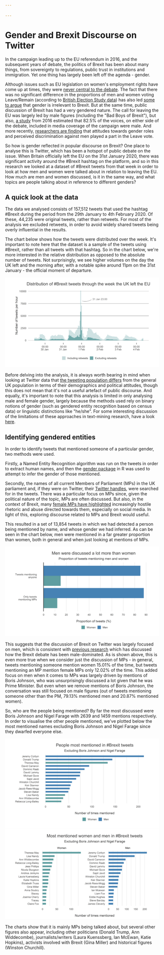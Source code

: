 ```yaml
---

---
```


# Gender and Brexit Discourse on Twitter
In the campaign leading up to the EU referendum in 2016, and the subsequent years of debate, the politics of Brexit has been about many things, from sovereignty to regulations, public trust in institutions and immigration. Yet one thing has largely been left off the agenda - gender.

Although issues such as EU legislation on women's employment rights have come up at times, they were [never central to the debate](https://ecpr.eu/Events/PaperDetails.aspx?PaperID=33436&EventID=114). The fact that there was no significant difference in the proportions of men and women voting Leave/Remain (according to [British Election Study data](https://www.britishelectionstudy.com/data-objects/panel-study-data/)) has also led [some to argue](https://www.reuters.com/article/us-britain-brexit-women/is-brexit-good-or-bad-for-women-its-divisive-to-even-ask-idUSKCN1RH162) that gender is irrelevant to Brexit. But at the same time, public discussion of Brexit has had a very gendered nature. The call for leaving the EU was largely led by male figures (including the "Bad Boys of Brexit"), but also, [a study](https://blog.lboro.ac.uk/crcc/eu-referendum/gender-balance-eu-referendum-coverage/) from 2016 estimated that 82.5% of the voices, on either side of the debate, included in media coverage of the campaign were male. And more recently, [researchers are finding](https://papers.ssrn.com/sol3/papers.cfm?abstract_id=3429689) that attitudes towards gender roles and perceived discrimination against men played a part in the Leave vote.

So how is gender reflected in popular discourse on Brexit? One place to analyse this is Twitter, which has been a hotspot of public debate on the issue. When Britain officially left the EU on the 31st January 2020, there was significant activity around the #Brexit hashtag on the platform, and so in this research we looked at a dataset of #Brexit tweets from that week in order to look at how men and women were talked about in relation to leaving the EU. How much are men and women discussed, is it in the same way, and what topics are people talking about in reference to different genders? 

## A quick look at the data
The data we analysed consists of 157,512 tweets that used the hashtag #Brexit during the period from the 29th January to 4th February 2020. Of these, 44,235 were original tweets, rather than retweets. For most of the analysis we excluded retweets, in order to avoid widely shared tweets being overly influential in the results.

The chart below shows how the tweets were distributed over the week. It's important to note here that the dataset is a sample of the tweets using #Brexit, rather than all tweets with that hashtag. So in the chart below, we're more interested in the relative distribution as opposed to the absolute number of tweets. Not surprisingly, we see higher volumes on the day the UK left and the morning after, with a notable spike around 11pm on the 31st January - the official moment of departure.

![Plot of tweet frequency over time](/assets/images/plots/tweet_frequency_over_time.png)

Before delving into the analysis, it is always worth bearing in mind when looking at Twitter data that [the tweeting population differs](https://journals.sagepub.com/doi/full/10.1177/2053168017720008) from the general UK population in terms of their demographics and political attitudes, though this does not mean that it's not a useful artefact of public discourse. And equally, it's important to note that this analysis is limited in only analysing male and female gender, largely because the methods used rely on binary notions of gender (such as gendered entity recognition based on census data) or linguistic distinctions like "he/she". For some interesting discussion of the limitations of these approaches in text-mining research, have a look [here](https://www.frontiersin.org/articles/10.3389/fdata.2019.00029/full).

## Identifying gendered entities
In order to identify tweets that mentioned someone of a particular gender, two methods were used.

Firstly, a Named Entity Recognition algorithm was run on the tweets in order to extract human names, and then the [gender package](https://docs.ropensci.org/gender/) in R was used to attempt to infer the gender of those mentioned.

Secondly, the names of all current Members of Parliament (MPs) in the UK parliament and, if they were on Twitter, their [Twitter handles](https://www.mpsontwitter.co.uk/list), were searched for in the tweets. There was a particular focus on MPs since, given the political nature of the topic, MPs are often discussed. But also, in the context of Brexit, many [female MPs have highlighted](https://www.theguardian.com/politics/2019/sep/26/abuse-is-virtually-constant-female-mps-speak-about-the-threats-they-face) increasingly hostile rhetoric and abuse directed towards them, especially on social media. In light of this, exploring discourse related to MPs and Brexit would useful.

This resulted in a set of 13,854 tweets in which we had detected a person being mentioned by name, and whose gender we had inferred. As can be seen in the chart below, men were mentioned in a far greater proportion than women, both in general and when just looking at mentions of MPs.

![Plot of tweets mentioning men and women](/assets/images/plots/mentions_by_gender.png)

This suggests that  the discussion of Brexit on Twitter was largely focused on men, which is consistent with [previous research](https://www.prio.org/Publications/Publication/?x=10651) which has discussed how the Brexit debate has been male-dominated. As is shown above, this is even more true when we consider just the discussion of MPs - in general, tweets mentioning someone mention women 15.01% of the time, but tweets mentioning an MP mention female MPs only 12.02% of the time. This added focus on men when it comes to MPs was largely driven by mentions of Boris Johnson, who was unsurprisingly discussed a lot given that he was Prime Minister. But even when we remove mentions of Boris Johnson, the conversation was still focused on male figures (out of tweets mentioning someone other than the PM, 79.13% mentioned men and 20.87% mentioned women).

So, who are the people being mentioned? By far the most discussed were Boris Johnson and Nigel Farage with 2639 and 1459 mentions respectively. In order to visualise the other people mentioned, we've plotted below the most mentioned names excluding Boris Johnson and Nigel Farage since they dwarfed everyone else.

![Plot of most mentioned people](/assets/images/plots/most_mentioned_people.png)
![Plot of most mentioned people by gender](/assets/images/plots/most_mentioned_by_gender.png)
 
The charts show that it is mainly MPs being talked about, but several other figures also appear, including other politicians (Donald Trump, Ann Widdecombe), journalists/writers (Laura Kuenssberg, Ian McEwan, Katie Hopkins), activists involved with Brexit (Gina Miller) and historical figures (Winston Churchill). 








<!--stackedit_data:
eyJoaXN0b3J5IjpbMTk4OTQ5NzEwOCwtMTQwNjU5NjY0OCwtMT
I5NTc2OTQ2NiwtNzg5NjY1MzIwLC03OTY0NjYxMDAsMTU4OTI3
NDEyLDI4MjQ2NTg0OSwtMzU0NTc1MjA3LDE2ODY0ODA4MDksNj
YzMDk4OTE1LC00NTkyNDAzMDUsLTEwNjY0NDc5OSwtNTg5MDk5
NjIzLC0xODIxOTM4MTcsMTEwNDA1MjgyMCwtNjExMDE5MTMwLD
IwOTc5OTEwNTMsLTE1MTI5NzY4NTFdfQ==
-->